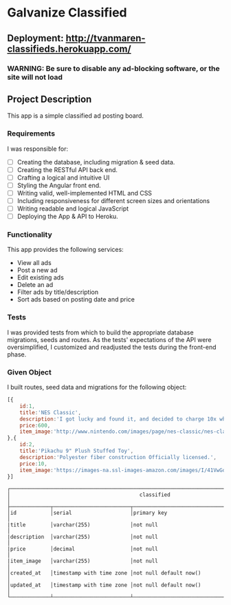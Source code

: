 # Galvanize Classified

## Deployment: http://tvanmaren-classifieds.herokuapp.com/
### WARNING: Be sure to disable any ad-blocking software, or the site will not load

## Project Description

This app is a simple classified ad posting board.

### Requirements

I was responsible for:

- [ ] Creating the database, including migration & seed data.
- [ ] Creating the RESTful API back end.
- [ ] Crafting a logical and intuitive UI
- [ ] Styling the Angular front end.
- [ ] Writing valid, well-implemented HTML and CSS
- [ ] Including responsiveness for different screen sizes and orientations
- [ ] Writing readable and logical JavaScript
- [ ] Deploying the App & API to Heroku.

### Functionality

This app provides the following services:

- View all ads
- Post a new ad
- Edit existing ads
- Delete an ad
- Filter ads by title/description
- Sort ads based on posting date and price

### Tests

I was provided tests from which to build the appropriate database migrations, seeds and routes. As the tests' expectations of the API were oversimplified, I customized and readjusted the tests during the front-end phase.

### Given Object

I built routes, seed data and migrations for the following object:

```javascript
[{
	id:1,
  	title:'NES Classic',
  	description:'I got lucky and found it, and decided to charge 10x what it was worth.',
	price:600,
	item_image:'http://www.nintendo.com/images/page/nes-classic/nes-classic-edition-box.png'
},{
	id:2,
  	title:'Pikachu 9" Plush Stuffed Toy',
  	description:'Polyester fiber construction Officially licensed.',
	price:10,
	item_image:'https://images-na.ssl-images-amazon.com/images/I/41VwGotRZsL._SY300_.jpg'
}]
```

```text
┌──────────────────────────────────────────────────────────────────────────────────────────┐
│                                          classified                                      │
├─────────────┬─────────────────────────┬──────────────────────────────────────────────────┤
│id           │serial                   │primary key                                       │
|title        │varchar(255)             │not null                                          │
|description  │varchar(255)             │not null                                          │      
|price        │decimal                  │not null                                          │      
|item_image   │varchar(255)             │not null                                          │
│created_at   │timestamp with time zone │not null default now()                            │
│updated_at   │timestamp with time zone │not null default now()                            │
└─────────────┴─────────────────────────┴──────────────────────────────────────────────────┘
```
